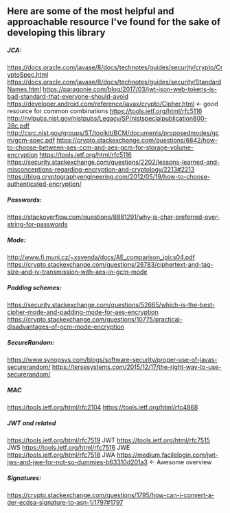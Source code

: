 ## Here are some of the most helpful and approachable resource I've found for the sake of developing this library

##### JCA: 

https://docs.oracle.com/javase/8/docs/technotes/guides/security/crypto/CryptoSpec.html
https://docs.oracle.com/javase/8/docs/technotes/guides/security/StandardNames.html
https://paragonie.com/blog/2017/03/jwt-json-web-tokens-is-bad-standard-that-everyone-should-avoid
https://developer.android.com/reference/javax/crypto/Cipher.html <- good resource for common combinations
https://tools.ietf.org/html/rfc5116
http://nvlpubs.nist.gov/nistpubs/Legacy/SP/nistspecialpublication800-38c.pdf
http://csrc.nist.gov/groups/ST/toolkit/BCM/documents/proposedmodes/gcm/gcm-spec.pdf
https://crypto.stackexchange.com/questions/6842/how-to-choose-between-aes-ccm-and-aes-gcm-for-storage-volume-encryption
https://tools.ietf.org/html/rfc5116
https://security.stackexchange.com/questions/2202/lessons-learned-and-misconceptions-regarding-encryption-and-cryptology/2213#2213
https://blog.cryptographyengineering.com/2012/05/19/how-to-choose-authenticated-encryption/

##### Passwords:

https://stackoverflow.com/questions/8881291/why-is-char-preferred-over-string-for-passwords
 
##### Mode:

http://www.fi.muni.cz/~xsvenda/docs/AE_comparison_ipics04.pdf
https://crypto.stackexchange.com/questions/26783/ciphertext-and-tag-size-and-iv-transmission-with-aes-in-gcm-mode
 

##### Padding schemes: 

https://security.stackexchange.com/questions/52665/which-is-the-best-cipher-mode-and-padding-mode-for-aes-encryption
https://crypto.stackexchange.com/questions/10775/practical-disadvantages-of-gcm-mode-encryption
  
##### SecureRandom:

https://www.synopsys.com/blogs/software-security/proper-use-of-javas-securerandom/
https://tersesystems.com/2015/12/17/the-right-way-to-use-securerandom/

##### MAC

https://tools.ietf.org/html/rfc2104
https://tools.ietf.org/html/rfc4868

##### JWT and related

https://tools.ietf.org/html/rfc7519 JWT 
https://tools.ietf.org/html/rfc7515 JWS
https://tools.ietf.org/html/rfc7516 JWE
https://tools.ietf.org/html/rfc7518 JWA
https://medium.facilelogin.com/jwt-jws-and-jwe-for-not-so-dummies-b63310d201a3 <- Awesome overview

##### Signatures:

https://crypto.stackexchange.com/questions/1795/how-can-i-convert-a-der-ecdsa-signature-to-asn-1/1797#1797